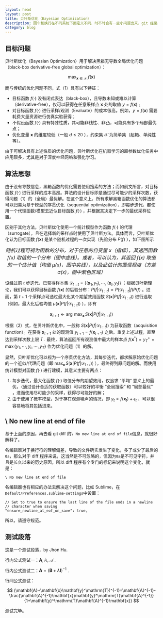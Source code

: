 ```yaml
---
layout: head
layout: post
title: 贝叶斯优化（Bayesian Optimization）
description: 回车和换行在不同系统下面定义不同，时不时会有一些小问题出来，git 经常出现的 No new line at the end of file 也让很多人费解，需要梳理一下
category: blog
---
```


## 目标问题

贝叶斯优化（Bayesian Optimization）用于解决黑箱无导数全局优化问题（black-box derivative-free global optimization）：

$$
\max_{\mathbf{x}\in\mathcal{X}}\;f(\mathbf{x})\tag{1}
$$

而与传统的优化问题不同，式（1）具有以下特征：

- 目标函数 $f(\cdot)$ 没有闭式表达（black-box），且导数未知或难以计算（derivative-free），仅可以获得在任意采样点 $\mathbf{x}$ 处的取值 $y=f(\mathbf{x})$ ;
- 对目标函数 $f(\cdot)$ 进行采样/观测（Evaluate）的成本很高，例如，$y=f(\mathbf{x})$ 需要耗费大量资源进行仿真实验获得；
- 不假设函数 $f(\cdot)$ 具有特殊性质，其可能非线性、非凸，可能具有多个局部最优点；
- 优化变量 $\mathbf{x}$ 的维度较低（一般 $d\leq20$ ），约束集 $\mathcal{X}$ 为简单集（超箱、单纯性等）。

由于可解决具有上述性质的优化问题，贝叶斯优化在机器学习的超参数优化任务中应用颇多，尤其是对于深度神经网络和强化学习。

## 算法思想

由于没有导数信息，黑箱函数的优化需要使用搜索的方法；而如前文所言，对目标函数 $f(\cdot)$ 进行采样的成本高昂。算法的设计目标即是通过尽可能少的采样次数，获得问题（1）的（全局）最优解。在这个意义上，所有求解黑箱函数优化的算法都可以归类为基于模型的序贯优化（sequential optimization），即每步迭代，都使用一个代理函数/模型去近似目标函数 $f(\cdot)$ ，并根据其决定下一步的最优采样位置。

区别于其他方法，贝叶斯优化使用一个统计模型作为函数 $f(\cdot)$ 的代理（surrogate），且在选择新的采样点时使用了贝叶斯方法。具体而言，贝叶斯优化认为目标函数 $f(\mathbf{x})$ 是某个随机过程的一次实现（先验分布 $P(f)$ ），如下图所示

<center><p><font size="3"><em>随机过程可视为函数的分布，对于任意的自变量 x（指标），其返回函数 f(x) 取值的一个分布（图中虚线）。或者，可以认为，其返回 f(x) 取值的一个估计值（均值 &mu;(x)，图中实线），以及此估计的置信程度（方差 &sigma;(x)，图中紫色区域）</em></font><br/></p></center>

设经过前 $t$ 步迭代，已获得样本集 $\mathcal{D}_{1:t}=\{(\mathbf{x}_1,y_1),\,\cdots,\,(\mathbf{x}_t,y_t)\}$ ；根据贝叶斯理论，我们可以获得目标函数 $f(\mathbf{x})$ 的后验分布：$P(f\vert\mathcal{D}_{1:t})\propto P(\mathcal{D}_{1:t}\vert f)P(f)$ 。进而，第 $t+1$ 个采样点可通过最大化某个期望效用函数 $S(\mathbf{x}\vert P(f\vert\mathcal{D}_{1:t}))$ 进行选取（例如，最大化后验均值 $\mu(\mathbf{x}\vert P(f\vert\mathcal{D}_{1:t}))$ ），即有

$$
\mathbf{x}_{t+1}\leftarrow\arg\,\max_{\mathbf{x}}\,S(\mathbf{x}\vert P(f\vert\mathcal{D}_{1:t}))\tag{2}
$$

根据（2）式，在贝叶斯优化中，一般称 $S(\mathbf{x}\vert P(f\vert\mathcal{D}_{1:t}))$ 为获取函数（acquisition function）。在获得 $\mathbf{x}_{t+1}$ 处的观测值 $y_{t+1}=f(\mathbf{x}_{t+1})$ 之后。重复上述过程，直至达到采样次数上限 $T$ . 最终，算法返回所有观测值中最大的样本点 $f(\mathbf{x}^*)=y_T^+=\max\{y_1,\cdots,y_t,\cdots,y_T\}$ 作为优化问题（1）的解。

显然，贝叶斯优化可以视为一个序贯优化方法，其每步迭代，都求解原始优化问题的一个近似/代理问题（即 $\max_{\mathbf{x}}\,S(\mathbf{x}\vert P(f\vert\mathcal{D}_{1:t}))$ ），最终得到原问题的解。而使用统计模型对函数 $f(\cdot)$ 进行建模，其意义主要有两点：

1. 每步迭代，最大化函数 $f(\cdot)$ 取值分布的期望效用，仅追求 “平均” 意义上的最优，（通过设计合适的获取函数）可以较好的平衡 “全局搜索” 和 “局部最优” ，进而使用尽可能少的采样，获得尽可能好的解；
2. 由于使用了概率模型，对于存在观测噪声的情况，即 $y_t=f(\mathbf{x}_t)+\epsilon_t$ ，可以很容易地将其包括进来。

## \ No new line at end of file

基于上面的原因，再去看 git diff 的`\ No new line at end of file`信息，就很好解释了。

各编辑器对于换行符的理解偏差，导致的文件确实发生了变化，多了或少了最后的`0a`，那么对于 diff 程序来说，这当然是不可忽略的，但因为`0a`是不可见字符，并且是长久以来的历史原因，所以 diff 程序有个专门的标记来说明这个变化，就是：

`\ No new line at end of file`

各编辑器也有相应的办法去解决这个问题，比如 Sublime，在`Default/Preferences.sublime-settings`中设置：

    // Set to true to ensure the last line of the file ends in a newline
    // character when saving
    "ensure_newline_at_eof_on_save": true,

所以，请遵守规范。

## 测试段落

这是一个测试段落，by Jhon Hu.

行内公式测试一：$\mathbf{A},\,\mathbb{A},\,\mathcal{A}$ .

行内公式测试二：$\mathbf{A}=(\mathbf{B}+\lambda\mathbf{I})^{-1}$ .

行间公式测试：

$$
(\mathbf{A}+\mathbf{x}\mathbf{y}^\mathrm{T})^{-1}=\mathbf{A}^{-1}-\frac{\mathbf{A}^{-1}\mathbf{x}\mathbf{y}^\mathrm{T}\mathbf{A}^{-1}}{1+\mathbf{y}^\mathrm{T}\mathbf{A}^{-1}\mathbf{x}}
$$

测试完毕。

[BeiYuu]:    http://beiyuu.com  "BeiYuu"
